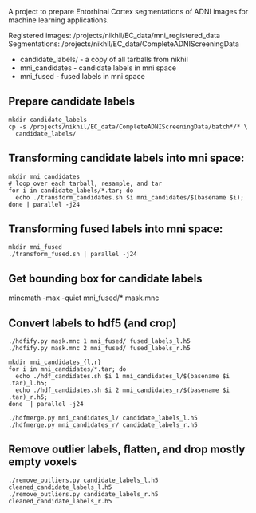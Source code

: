 A project to prepare Entorhinal Cortex segmentations of ADNI images for machine
learning applications. 

Registered images:  /projects/nikhil/EC_data/mni_registered_data
Segmentations: /projects/nikhil/EC_data/CompleteADNIScreeningData

 - candidate_labels/ - a copy of all tarballs from nikhil
 - mni_candidates - candidate labels in mni space
 - mni_fused - fused labels in mni space

## Prepare candidate labels

    mkdir candidate_labels 
    cp -s /projects/nikhil/EC_data/CompleteADNIScreeningData/batch*/* \
      candidate_labels/

## Transforming candidate labels into mni space: 

    mkdir mni_candidates
    # loop over each tarball, resample, and tar
    for i in candidate_labels/*.tar; do 
      echo ./transform_candidates.sh $i mni_candidates/$(basename $i); 
    done | parallel -j24

## Transforming fused labels into mni space: 

    mkdir mni_fused
    ./transform_fused.sh | parallel -j24

## Get bounding box for candidate labels

  mincmath -max -quiet mni_fused/* mask.mnc

## Convert labels to hdf5 (and crop)

    ./hdfify.py mask.mnc 1 mni_fused/ fused_labels_l.h5
    ./hdfify.py mask.mnc 2 mni_fused/ fused_labels_r.h5

    mkdir mni_candidates_{l,r}
    for i in mni_candidates/*.tar; do 
      echo ./hdf_candidates.sh $i 1 mni_candidates_l/$(basename $i .tar)_l.h5; 
      echo ./hdf_candidates.sh $i 2 mni_candidates_r/$(basename $i .tar)_r.h5; 
    done  | parallel -j24

    ./hdfmerge.py mni_candidates_l/ candidate_labels_l.h5
    ./hdfmerge.py mni_candidates_r/ candidate_labels_r.h5

## Remove outlier labels, flatten, and drop mostly empty voxels

    ./remove_outliers.py candidate_labels_l.h5 cleaned_candidate_labels_l.h5
    ./remove_outliers.py candidate_labels_r.h5 cleaned_candidate_labels_r.h5
